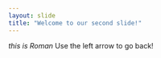 ```yaml
---
layout: slide
title: "Welcome to our second slide!"
---
```

_this is Roman_
Use the left arrow to go back!